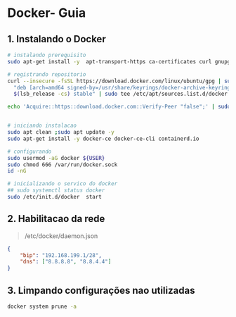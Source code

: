 # Docker- Guia


## 1. Instalando o Docker

```bash
# instalando prerequisito
sudo apt-get install -y  apt-transport-https ca-certificates curl gnupg lsb-release

# registrando repositorio
curl --insecure -fsSL https://download.docker.com/linux/ubuntu/gpg | sudo gpg --dearmor -o /usr/share/keyrings/docker-archive-keyring.gpg ; echo \
  "deb [arch=amd64 signed-by=/usr/share/keyrings/docker-archive-keyring.gpg] https://download.docker.com/linux/ubuntu \
  $(lsb_release -cs) stable" | sudo tee /etc/apt/sources.list.d/docker.list > /dev/null

echo 'Acquire::https::download.docker.com::Verify-Peer "false";' | sudo tee /etc/apt/apt.conf > /dev/null


# iniciando instalacao
sudo apt clean ;sudo apt update -y
sudo apt-get install -y docker-ce docker-ce-cli containerd.io

# configurando 
sudo usermod -aG docker ${USER}
sudo chmod 666 /var/run/docker.sock
id -nG

# inicializando o servico do docker
## sudo systemctl status docker 
sudo /etc/init.d/docker  start

```

## 2. Habilitacao da rede

> /etc/docker/daemon.json
```json
{
    "bip": "192.168.199.1/28",
    "dns": ["8.8.8.8", "8.8.4.4"]
}
```


## 3. Limpando configurações nao utilizadas

```bash
docker system prune -a
```

